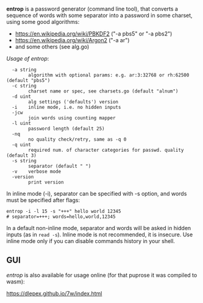 **entrop** is a password generator (command line tool), that converts a sequence of words with some separator into
a password in some charset, using some good algorithms:
- https://en.wikipedia.org/wiki/PBKDF2 ("-a pbs5" or "-a pbs2")
- https://en.wikipedia.org/wiki/Argon2 ("-a ar")
- and some others (see alg.go)

_Usage of entrop_:
```
  -a string
        algorithm with optional params: e.g. ar:3:32768 or rh:62500 (default "pbs5")
  -c string
        charset name or spec, see charsets.go (default "alnum")
  -d uint
        alg settings ('defaults') version
  -i    inline mode, i.e. no hidden inputs
  -jcw
        join words using counting mapper
  -l uint
        password length (default 25)
  -nq
        no quality check/retry, same as -q 0
  -q uint
        required num. of character categories for passwd. quality (default 3)
  -s string
        separator (default " ")
  -v    verbose mode
  -version
        print version
```

In inline mode (-i), separator can be specified with -s option, and words must be specified after flags:
```
entrop -i -l 15 -s "+++" hello world 12345
# separator=+++; words=hello,world,12345
```
In a default non-inline mode, separator and words will be asked in hidden inputs (as in `read -s`).
Inline mode is not recommended, it is insecure. Use inline mode only if you can disable commands history in your shell.


## GUI

*entrop* is also available for usage online (for that puprose it was compiled to wasm):

https://dlepex.github.io/7w/index.html

